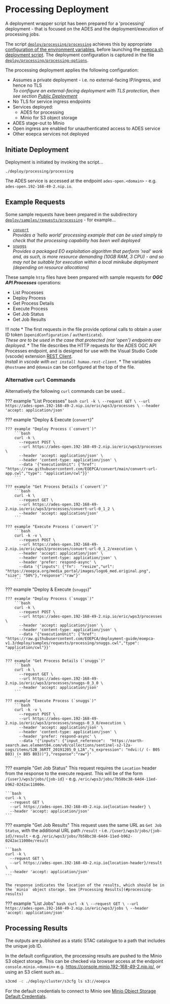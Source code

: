# Processing Deployment

A deployment wrapper script has been prepared for a 'processing' deployment - that is focused on the ADES and the deployment/execution of processing jobs.

The script [`deploy/processing/processing`](https://github.com/EOEPCA/deployment-guide/blob/main/deploy/processing/processing) achieves this by appropriate [configuration of the environment variables](scripted-deployment.md#environment-variables), before launching the [eoepca.sh deployment script](scripted-deployment.md#command-line-arguments). The deployment configuration is captured in the file [`deploy/processing/processing-options`](https://github.com/EOEPCA/deployment-guide/blob/main/deploy/processing/processing-options).

The processing deployment applies the following configuration:

* Assumes a private deployment - i.e. no external-facing IP/ingress, and hence no TLS<br>
  _To configure an external-facing deployment with TLS protection, then see section [Public Deployment](scripted-deployment.md#public-deployment)_
* No TLS for service ingress endpoints
* Services deployed:
    * ADES for processing
    * Minio for S3 object storage
* ADES stage-out to Minio
* Open ingress are enabled for unauthenticated access to ADES service
* Other eoepca services not deployed

## Initiate Deployment

Deployment is initiated by invoking the script...

```
./deploy/processing/processing
```

The ADES service is accessed at the endpoint `ades-open.<domain>` - e.g. `ades-open.192-168-49-2.nip.io`.

## Example Requests

Some sample requests have been prepared in the subdirectory [`deploy/samples/requests/processing`](https://github.com/EOEPCA/deployment-guide/tree/main/deploy/samples/requests/processing) - for example...

* [`convert`](https://github.com/EOEPCA/deployment-guide/blob/eoepca-v1.3/deploy/samples/requests/processing/convert-url.http)<br>
  _Provides a 'hello world' processing example that can be used simply to check that the processing capability has been well deployed_
* [`snuggs`](https://github.com/EOEPCA/deployment-guide/blob/eoepca-v1.3/deploy/samples/requests/processing/snuggs.http)<br>
  _Provides a packaged EO exploitation algorithm that perform 'real' work and, as such, is more resource demanding (10GB RAM, 3 CPU) - and so may not be suitable for execution within a local minikube deployment (depending on resource allocations)_

These sample `http` files have been prepared with sample requests for **_OGC API Processes_** operations:

* List Processes
* Deploy Process
* Get Process Details
* Execute Process
* Get Job Status
* Get Job Results

!!! note
    * The first requests in the file provide optional calls to obtain a user ID token (`openidConfiguration` / `authenticate`).<br>
      _These are to be used in the case that protected (not 'open') endpoints are deployed._
    * The file describes the HTTP requests for the ADES OGC API Processes endpoint, and is designed for use with the Visual Studio Code (vscode) extension [REST Client](https://marketplace.visualstudio.com/items?itemName=humao.rest-client).<br>
      _Install in vscode with `ext install humao.rest-client`._
    * The variables `@hostname` and `@domain` can be configured at the top of the file.
  
### Alternative `curl` Commands

Alternatively the following `curl` commands can be used...

??? example "List Processes"
    ```bash
    curl -k \
      --request GET \
      --url https://ades-open.192-168-49-2.nip.io/eric/wps3/processes \
      --header 'accept: application/json'
    ```

??? example "Deploy & Execute (`convert`)"

    ??? example "Deploy Process (`convert`)"
        ```bash
        curl -k \
          --request POST \
          --url https://ades-open.192-168-49-2.nip.io/eric/wps3/processes \
          --header 'accept: application/json' \
          --header 'content-type: application/json' \
          --data '{"executionUnit": {"href": "https://raw.githubusercontent.com/EOEPCA/convert/main/convert-url-app.cwl","type": "application/cwl"}}'
        ```

    ??? example "Get Process Details (`convert`)"
        ```bash
        curl -k \
          --request GET \
          --url https://ades-open.192-168-49-2.nip.io/eric/wps3/processes/convert-url-0_1_2 \
          --header 'accept: application/json'
        ```

    ??? example "Execute Process (`convert`)"
        ```bash
        curl -k -v \
          --request POST \
          --url https://ades-open.192-168-49-2.nip.io/eric/wps3/processes/convert-url-0_1_2/execution \
          --header 'accept: application/json' \
          --header 'content-type: application/json' \
          --header 'prefer: respond-async' \
          --data '{"inputs": {"fn":  "resize","url": "https://eoepca.org/media_portal/images/logo6_med.original.png", "size": "50%"},"response":"raw"}'
        ```

??? example "Deploy & Execute (`snuggs`)"

    ??? example "Deploy Process (`snuggs`)"
        ```bash
        curl -k \
          --request POST \
          --url https://ades-open.192-168-49-2.nip.io/eric/wps3/processes \
          --header 'accept: application/json' \
          --header 'content-type: application/json' \
          --data '{"executionUnit": {"href": "https://raw.githubusercontent.com/EOEPCA/deployment-guide/eoepca-v1.3/deploy/samples/requests/processing/snuggs.cwl","type": "application/cwl"}}'
        ```

    ??? example "Get Process Details (`snuggs`)"
        ```bash
        curl -k \
          --request GET \
          --url https://ades-open.192-168-49-2.nip.io/eric/wps3/processes/snuggs-0_3_0 \
          --header 'accept: application/json'
        ```

    ??? example "Execute Process (`snuggs`)"
        ```bash
        curl -k -v \
          --request POST \
          --url https://ades-open.192-168-49-2.nip.io/eric/wps3/processes/snuggs-0_3_0/execution \
          --header 'accept: application/json' \
          --header 'content-type: application/json' \
          --header 'prefer: respond-async' \
          --data '{"inputs": {"input_reference":  "https://earth-search.aws.element84.com/v0/collections/sentinel-s2-l2a-cogs/items/S2B_36RTT_20191205_0_L2A","s_expression": "ndvi:(/ (- B05 B03) (+ B05 B03))"},"response":"raw"}'
        ```

??? example "Get Job Status"
    This request requires the `Location` header from the response to the execute request. This will be of the form `/{user}/wps3/jobs/{job-id}` - e.g. `/eric/wps3/jobs/7b58bc38-64d4-11ed-b962-0242ac11000e`.

    ```bash
    curl -k \
      --request GET \
      --url https://ades-open.192-168-49-2.nip.io{location-header} \
      --header 'accept: application/json'
    ```

??? example "Get Job Results"
    This request uses the same URL as `Get Job Status`, with the additional URL path `/result` - i.e. `/{user}/wps3/jobs/{job-id}/result` - e.g. `/eric/wps3/jobs/7b58bc38-64d4-11ed-b962-0242ac11000e/result`

    ```bash
    curl -k \
      --request GET \
      --url https://ades-open.192-168-49-2.nip.io{location-header}/result \
      --header 'accept: application/json'
    ```

    The response indicates the location of the results, which should be in the `minio` object storage. See [Processing Results](#processing-results) 

??? example "List Jobs"
    ```bash
    curl -k \
      --request GET \
      --url https://ades-open.192-168-49-2.nip.io/eric/wps3/jobs \
      --header 'accept: application/json'
    ```

## Processing Results

The outputs are published as a static STAC catalogue to a path that includes the unique job ID.

In the default configuration, the processing results are pushed to the Minio S3 object storage. This can be checked via browser access at the endpoint `console.minio.<domain>` e.g. https://console.minio.192-168-49-2.nip.io/, or using an S3 client such as...

```bash
s3cmd -c ./deploy/cluster/s3cfg ls s3://eoepca
```

For the default credentials to connect to Minio see [Minio Object Storage Default Credentials](./scripted-deployment.md#minio-object-storage). 
